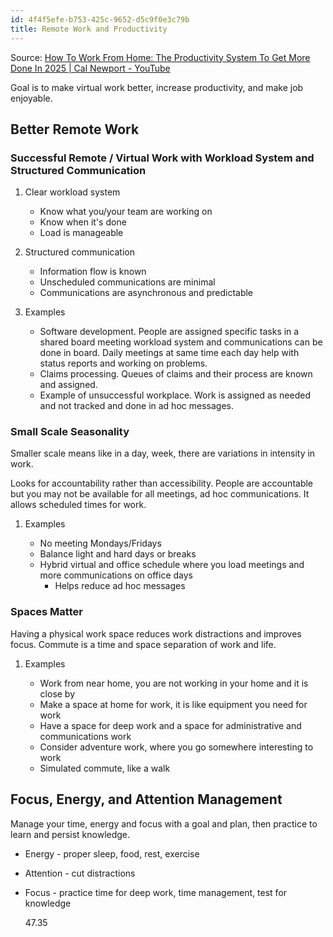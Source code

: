 ```yaml
---
id: 4f4f5efe-b753-425c-9652-d5c9f0e3c79b
title: Remote Work and Productivity
---
```


Source: [How To Work From Home: The Productivity System To Get More Done
In 2025 \| Cal Newport - YouTube](https://youtu.be/gmoIIkm0gJc)

Goal is to make virtual work better, increase productivity, and make job
enjoyable.

## Better Remote Work

### Successful Remote / Virtual Work with Workload System and Structured Communication

1.  Clear workload system

    - Know what you/your team are working on
    - Know when it's done
    - Load is manageable

2.  Structured communication

    - Information flow is known
    - Unscheduled communications are minimal
    - Communications are asynchronous and predictable

3.  Examples

    - Software development. People are assigned specific tasks in a
      shared board meeting workload system and communications can be
      done in board. Daily meetings at same time each day help with
      status reports and working on problems.
    - Claims processing. Queues of claims and their process are known
      and assigned.
    - Example of unsuccessful workplace. Work is assigned as needed and
      not tracked and done in ad hoc messages.

### Small Scale Seasonality

Smaller scale means like in a day, week, there are variations in
intensity in work.

Looks for accountability rather than accessibility. People are
accountable but you may not be available for all meetings, ad hoc
communications. It allows scheduled times for work.

1.  Examples

    - No meeting Mondays/Fridays
    - Balance light and hard days or breaks
    - Hybrid virtual and office schedule where you load meetings and
      more communications on office days
      - Helps reduce ad hoc messages

### Spaces Matter

Having a physical work space reduces work distractions and improves
focus. Commute is a time and space separation of work and life.

1.  Examples

    - Work from near home, you are not working in your home and it is
      close by
    - Make a space at home for work, it is like equipment you need for
      work
    - Have a space for deep work and a space for administrative and
      communications work
    - Consider adventure work, where you go somewhere interesting to
      work
    - Simulated commute, like a walk

## Focus, Energy, and Attention Management

Manage your time, energy and focus with a goal and plan, then practice
to learn and persist knowledge.

- Energy - proper sleep, food, rest, exercise

- Attention - cut distractions

- Focus - practice time for deep work, time management, test for
  knowledge

  47.35
